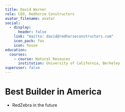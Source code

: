 ```yaml
---
title: David Warner
role: CEO, Redhorse Constructors
avatar_filename: avatar
social:
  - display:
      header: false
    link: "mailto: david@redhorseconstructors.com"
    icon_pack: fas
    icon: house
education:
  courses:
    - course: Natural Resouces
      institution: University of California, Berkeley
superuser: false
---
```

# Best Builder in America
- RedZebra in the future
